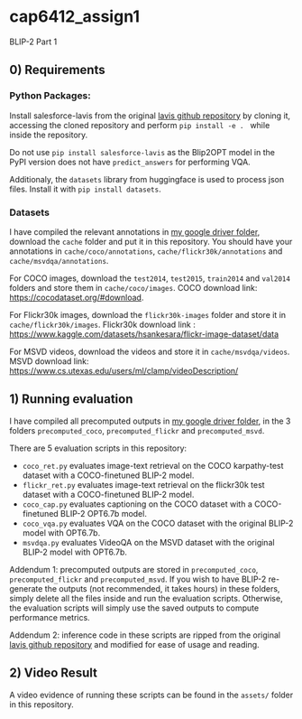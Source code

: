 # cap6412_assign1
BLIP-2 Part 1

## 0) Requirements

### Python Packages:

Install salesforce-lavis from the original [lavis github repository](https://github.com/salesforce/LAVIS) by cloning it, accessing the cloned repository and perform `pip install -e . ` while inside the repository.

Do not use `pip install salesforce-lavis` as the Blip2OPT model in the PyPI version does not have `predict_answers` for performing VQA.

Additionaly, the `datasets` library from huggingface is used to process json files. Install it with `pip install datasets`.

### Datasets
I have compiled the relevant annotations in [my google driver folder](https://drive.google.com/drive/folders/1lqkK8N5fs0ytKnMetfVOs0v-3tMgESga?usp=sharing), download the `cache` folder and put it in this repository. You should have your annotations in `cache/coco/annotations`, `cache/flickr30k/annotations` and `cache/msvdqa/annotations`.

For COCO images, download the `test2014`, `test2015`, `train2014` and `val2014` folders and store them in `cache/coco/images`. COCO download link: https://cocodataset.org/#download.

For Flickr30k images, download the `flickr30k-images` folder and store it in `cache/flickr30k/images`. Flickr30k download link : https://www.kaggle.com/datasets/hsankesara/flickr-image-dataset/data

For MSVD videos, download the videos and store it in `cache/msvdqa/videos`. MSVD download link: https://www.cs.utexas.edu/users/ml/clamp/videoDescription/

## 1) Running evaluation
I have compiled all precomputed outputs in [my google driver folder](https://drive.google.com/drive/folders/1lqkK8N5fs0ytKnMetfVOs0v-3tMgESga?usp=sharing), in the 3 folders `precomputed_coco`, `precomputed_flickr` and `precomputed_msvd`. 

There are 5 evaluation scripts in this repository:

- `coco_ret.py` evaluates image-text retrieval on the COCO karpathy-test dataset with a COCO-finetuned BLIP-2 model.
- `flickr_ret.py` evaluates image-text retrieval on the flickr30k test dataset with a COCO-finetuned BLIP-2 model.
- `coco_cap.py` evaluates captioning on the COCO dataset with a COCO-finetuned BLIP-2 OPT6.7b model.
- `coco_vqa.py` evaluates VQA on the COCO dataset with the original BLIP-2 model with OPT6.7b.
- `msvdqa.py` evaluates VideoQA on the MSVD dataset with the original BLIP-2 model with OPT6.7b.

Addendum 1: precomputed outputs are stored in `precomputed_coco`, `precomputed_flickr` and `precomputed_msvd`. If you wish to have BLIP-2 re-generate the outputs (not recommended, it takes hours) in these folders, simply delete all the files inside and run the evaluation scripts. Otherwise, the evaluation scripts will simply use the saved outputs to compute performance metrics.

Addendum 2: inference code in these scripts are ripped from the original [lavis github repository](hhttps://github.com/salesforce/LAVIS) and modified for ease of usage and reading.

## 2) Video Result
A video evidence of running these scripts can be found in the `assets/` folder in this repository.
